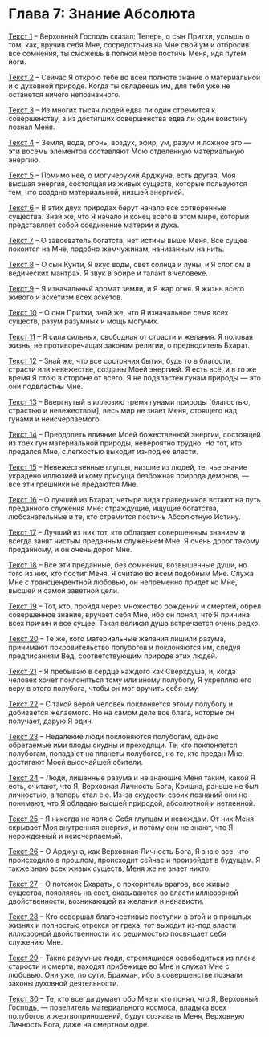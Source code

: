 # Глава 7: Знание Aбсолюта

[Текст 1](1.md) – Верховный Господь сказал: Теперь, о сын Притхи, услышь о том, как, вручив себя Мне, сосредоточив на Мне свой ум и отбросив все сомнения, ты сможешь в полной мере постичь Меня, идя путем йоги.

[Текст 2](2.md) – Сейчас Я открою тебе во всей полноте знание о материальной и о духовной природе. Когда ты овладеешь им, для тебя уже не останется ничего непознанного.

[Текст 3](3.md) – Из многих тысяч людей едва ли один стремится к совершенству, а из достигших совершенства едва ли один воистину познал Меня.

[Текст 4](4.md) – Земля, вода, огонь, воздух, эфир, ум, разум и ложное эго — эти восемь элементов составляют Мою отделенную материальную энергию.

[Текст 5](5.md) – Помимо нее, о могучерукий Арджуна, есть другая, Моя высшая энергия, состоящая из живых существ, которые пользуются тем, что создано материальной, низшей энергией.

[Текст 6](6.md) – В этих двух природах берут начало все сотворенные существа. Знай же, что Я начало и конец всего в этом мире, который представляет собой соединение материи и духа.

[Текст 7](7.md) – О завоеватель богатств, нет истины выше Меня. Все сущее покоится на Мне, подобно жемчужинам, нанизанным на нить.

[Текст 8](8.md) – О сын Кунти, Я вкус воды, свет солнца и луны, и Я слог ом в ведических мантрах. Я звук в эфире и талант в человеке.

[Текст 9](9.md) – Я изначальный аромат земли, и Я жар огня. Я жизнь всего живого и аскетизм всех аскетов.

[Текст 10](10.md) – О сын Притхи, знай же, что Я изначальное семя всех существ, разум разумных и мощь могучих.

[Текст 11](11.md) – Я сила сильных, свободная от страсти и желания. Я половая жизнь, не противоречащая законам религии, о предводитель Бхарат.

[Текст 12](12.md) – Знай же, что все состояния бытия, будь то в благости, страсти или невежестве, созданы Моей энергией. Я есть всё, и в то же время Я стою в стороне от всего. Я не подвластен гунам природы — это они подвластны Мне.

[Текст 13](13.md) – Ввергнутый в иллюзию тремя гунами природы [благостью, страстью и невежеством], весь мир не знает Меня, стоящего над гунами и неисчерпаемого.

[Текст 14](14.md) – Преодолеть влияние Моей божественной энергии, состоящей из трех гун материальной природы, невероятно трудно. Но тот, кто предался Мне, с легкостью выходит из-под ее власти.

[Текст 15](15.md) – Невежественные глупцы, низшие из людей, те, чье знание украдено иллюзией и кому присуща безбожная природа демонов, — все эти грешники не предаются Мне.

[Текст 16](16.md) – О лучший из Бхарат, четыре вида праведников встают на путь преданного служения Мне: страждущие, ищущие богатства, любознательные и те, кто стремится постичь Абсолютную Истину.

[Текст 17](17.md) – Лучший из них тот, кто обладает совершенным знанием и всегда занят чистым преданным служением Мне. Я очень дорог такому преданному, и он очень дорог Мне.

[Текст 18](18.md) – Все эти преданные, без сомнения, возвышенные души, но того из них, кто постиг Меня, Я считаю во всем подобным Мне. Служа Мне с трансцендентной любовью, он непременно придет ко Мне, высшей и самой заветной цели.

[Текст 19](19.md) – Тот, кто, пройдя через множество рождений и смертей, обрел совершенное знание, вручает себя Мне, ибо он понял, что Я причина всех причин и все сущее. Такая великая душа встречается очень редко.

[Текст 20](20.md) – Те же, кого материальные желания лишили разума, принимают покровительство полубогов и поклоняются им, следуя предписаниям Вед, соответствующим природе этих людей.

[Текст 21](21.md) – Я пребываю в сердце каждого как Сверхдуша, и, когда человек хочет поклоняться тому или иному полубогу, Я укрепляю его веру в этого полубога, чтобы он мог вручить себя ему.

[Текст 22](22.md) – С такой верой человек поклоняется этому полубогу и добивается желаемого. Но на самом деле все блага, которые он получает, дарую Я один.

[Текст 23](23.md) – Недалекие люди поклоняются полубогам, однако обретаемые ими плоды скудны и преходящи. Те, кто поклоняется полубогам, попадают на планеты полубогов, но те, кто предан Мне, достигают Моей высочайшей обители.

[Текст 24](24.md) – Люди, лишенные разума и не знающие Меня таким, какой Я есть, считают, что Я, Верховная Личность Бога, Кришна, раньше не был личностью, а теперь стал ею. Из-за скудости своих познаний они не понимают, что Я обладаю высшей природой, абсолютной и нетленной.

[Текст 25](25.md) – Я никогда не являю Себя глупцам и невеждам. От них Меня скрывает Моя внутренняя энергия, и потому они не знают, что Я нерожденный и неисчерпаемый.

[Текст 26](26.md) – О Арджуна, как Верховная Личность Бога, Я знаю все, что происходило в прошлом, происходит сейчас и произойдет в будущем. Я также знаю всех живых существ, Меня же не знает никто.

[Текст 27](27.md) – О потомок Бхараты, о покоритель врагов, все живые существа, появляясь на свет, оказываются во власти иллюзорной двойственности, возникающей из желания и ненависти.

[Текст 28](28.md) – Кто совершал благочестивые поступки в этой и в прошлых жизнях и полностью отрекся от греха, тот выходит из-под власти иллюзорной двойственности и с решимостью посвящает себя служению Мне.

[Текст 29](29.md) – Такие разумные люди, стремящиеся освободиться из плена старости и смерти, находят прибежище во Мне и служат Мне с любовью. Они уже, по сути, Брахман, ибо в совершенстве познали законы духовной деятельности.

[Текст 30](30.md) – Те, кто всегда думает обо Мне и кто понял, что Я, Верховный Господь, — повелитель материального космоса, владыка всех полубогов и жертвоприношений, будут сознавать Меня, Верховную Личность Бога, даже на смертном одре.

